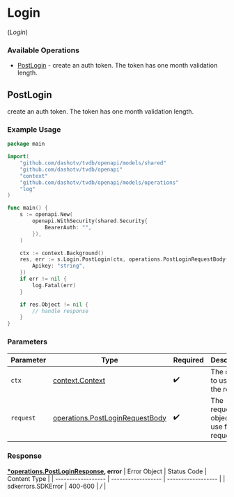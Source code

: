 # Login
(*Login*)

### Available Operations

* [PostLogin](#postlogin) - create an auth token. The token has one month validation length.

## PostLogin

create an auth token. The token has one month validation length.

### Example Usage

```go
package main

import(
	"github.com/dashotv/tvdb/openapi/models/shared"
	"github.com/dashotv/tvdb/openapi"
	"context"
	"github.com/dashotv/tvdb/openapi/models/operations"
	"log"
)

func main() {
    s := openapi.New(
        openapi.WithSecurity(shared.Security{
            BearerAuth: "",
        }),
    )

    ctx := context.Background()
    res, err := s.Login.PostLogin(ctx, operations.PostLoginRequestBody{
        Apikey: "string",
    })
    if err != nil {
        log.Fatal(err)
    }

    if res.Object != nil {
        // handle response
    }
}
```

### Parameters

| Parameter                                                                          | Type                                                                               | Required                                                                           | Description                                                                        |
| ---------------------------------------------------------------------------------- | ---------------------------------------------------------------------------------- | ---------------------------------------------------------------------------------- | ---------------------------------------------------------------------------------- |
| `ctx`                                                                              | [context.Context](https://pkg.go.dev/context#Context)                              | :heavy_check_mark:                                                                 | The context to use for the request.                                                |
| `request`                                                                          | [operations.PostLoginRequestBody](../../models/operations/postloginrequestbody.md) | :heavy_check_mark:                                                                 | The request object to use for the request.                                         |


### Response

**[*operations.PostLoginResponse](../../models/operations/postloginresponse.md), error**
| Error Object       | Status Code        | Content Type       |
| ------------------ | ------------------ | ------------------ |
| sdkerrors.SDKError | 400-600            | */*                |
